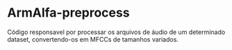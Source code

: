 # ArmAlfa-preprocess
Código responsavel por processar os arquivos de áudio de um determinado dataset, convertendo-os em MFCCs de tamanhos variados.

